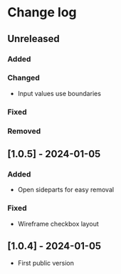 # Change log

## Unreleased

### Added

### Changed

- Input values use boundaries

### Fixed

### Removed

## [1.0.5] - 2024-01-05

### Added

- Open sideparts for easy removal

### Fixed

- Wireframe checkbox layout

## [1.0.4] - 2024-01-05

- First public version

